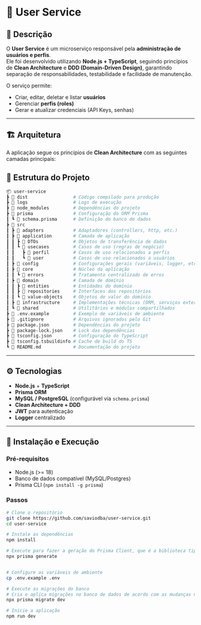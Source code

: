 # 👥 User Service

## 📖 Descrição
O **User Service** é um microserviço responsável pela **administração de usuários e perfis**.  
Ele foi desenvolvido utilizando **Node.js + TypeScript**, seguindo princípios de **Clean Architecture** e **DDD (Domain-Driven Design)**, garantindo separação de responsabilidades, testabilidade e facilidade de manutenção.

O serviço permite:  
- Criar, editar, deletar e listar **usuários**  
- Gerenciar **perfis (roles)**  
- Gerar e atualizar credenciais (API Keys, senhas)  

---

## 🏗️ Arquitetura

A aplicação segue os princípios de **Clean Architecture** com as seguintes camadas principais:


## 📂 Estrutura do Projeto

```bash
📦 user-service
┣ 📂 dist                 # Código compilado para produção
┣ 📂 logs                 # Logs de execução
┣ 📂 node_modules         # Dependências do projeto
┣ 📂 prisma               # Configuração do ORM Prisma
┃ ┗ 📜 schema.prisma      # Definição do banco de dados
┣ 📂 src
┃ ┣ 📂 adapters           # Adaptadores (controllers, http, etc.)
┃ ┣ 📂 application        # Camada de aplicação
┃ ┃ ┣ 📂 DTOs             # Objetos de transferência de dados
┃ ┃ ┗ 📂 usecases         # Casos de uso (regras de negócio)
┃ ┃   ┣ 📂 perfil         # Casos de uso relacionados a perfis
┃ ┃   ┗ 📂 user           # Casos de uso relacionados a usuários
┃ ┣ 📂 config             # Configurações gerais (variáveis, logger, etc.)
┃ ┣ 📂 core               # Núcleo da aplicação
┃ ┃ ┗ 📂 errors           # Tratamento centralizado de erros
┃ ┣ 📂 domain             # Camada de domínio
┃ ┃ ┣ 📂 entities         # Entidades do domínio
┃ ┃ ┣ 📂 repositories     # Interfaces dos repositórios
┃ ┃ ┗ 📂 value-objects    # Objetos de valor do domínio
┃ ┣ 📂 infrastructure     # Implementações técnicas (ORM, serviços externos)
┃ ┗ 📂 shared             # Utilitários e módulos compartilhados
┣ 📜 .env.example         # Exemplo de variáveis de ambiente
┣ 📜 .gitignore           # Arquivos ignorados pelo Git
┣ 📜 package.json         # Dependências do projeto
┣ 📜 package-lock.json    # Lock das dependências
┣ 📜 tsconfig.json        # Configuração do TypeScript
┣ 📜 tsconfig.tsbuildinfo # Cache de build do TS
┗ 📜 README.md            # Documentação do projeto

```

---

## ⚙️ Tecnologias
- **Node.js** + **TypeScript**
- **Prisma ORM**  
- **MySQL / PostgreSQL** (configurável via `schema.prisma`)
- **Clean Architecture + DDD**
- **JWT** para autenticação
- **Logger** centralizado

---

## 🚀 Instalação e Execução

### Pré-requisitos
- Node.js (>= 18)  
- Banco de dados compatível (MySQL/Postgres)  
- Prisma CLI (`npm install -g prisma`)

### Passos
```bash
# Clone o repositório
git clone https://github.com/saviodba/user-service.git
cd user-service

# Instale as dependências
npm install

# Execute para fazer a geração do Prisma Client, que é a biblioteca tipada que você usa no seu código para acessar o banco de dados. Só execute se não tiver a pasta "../src/infrastructure/database/generated/prisma"
npx prisma generate


# Configure as variáveis de ambiente
cp .env.example .env

# Execute as migrações do banco
# Cria e aplica migrações no banco de dados de acordo com as mudanças no schema.prisma
npx prisma migrate dev

# Inicie a aplicação
npm run dev


